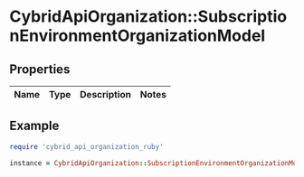 # CybridApiOrganization::SubscriptionEnvironmentOrganizationModel

## Properties

| Name | Type | Description | Notes |
| ---- | ---- | ----------- | ----- |

## Example

```ruby
require 'cybrid_api_organization_ruby'

instance = CybridApiOrganization::SubscriptionEnvironmentOrganizationModel.new()
```

